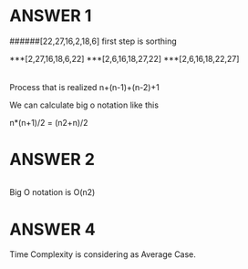 # ANSWER 1

######[22,27,16,2,18,6] first step is sorthing

***[2,27,16,18,6,22]
***[2,6,16,18,27,22]
***[2,6,16,18,22,27]

######
Process that is realized n+(n-1)+(n-2)+1

We can calculate big o notation like this 

n*(n+1)/2 = (n2+n)/2

# ANSWER 2

######
Big O notation is O(n2)

# ANSWER 4

Time Complexity is considering as Average Case. 



